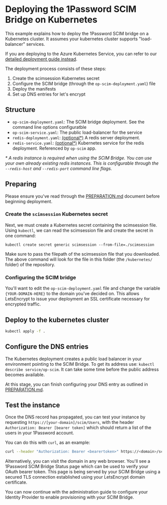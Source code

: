 # Deploying the 1Password SCIM Bridge on Kubernetes

This example explains how to deploy the 1Password SCIM bridge on a Kubernetes cluster. It assumes your kubernetes cluster supports "load-balancer" services.

If you are deploying to the Azure Kubernetes Service, you can refer to our [detailed deployment guide instead](https://support.1password.com/cs/scim-deploy-azure/).

The deployment process consists of these steps:

1. Create the scimsession Kubernetes secret
2. Configure the SCIM bridge (through the `op-scim-deployment.yaml`) file
3. Deploy the manifests
4. Set up DNS entries for let's encrypt

## Structure

- `op-scim-deployment.yaml`: The SCIM bridge deployment. See the command line options configuratble
- `op-scim-service.yaml`: The public load-balancer for the service 
- `redis-deployment.yaml`:  [(optional*)](#optional-redis) A redis server deployment. 
- `redis-service.yaml`:  [(optional*)](#optional-redis) Kubernetes service for the redis deployment. Referenced by `op-scim` app.

_<a name="optional-redis"></a>* A redis instance is required when using the SCIM Bridge. You can use your own already existing redis instances. This is configurable through the `--redis-host` and `--redis-port` command line flags._

## Preparing

Please ensure you've read through the [PREPARATION.md](/PREPARATION.md) document before beginning deployment.

### Create the `scimsession` Kubernetes secret

Next, we must create a Kubernetes secret containing the scimsession file. Using `kubectl`, we can read the scimsession file and create the secret in one command:

```
kubectl create secret generic scimsession --from-file=./scimsession
```

Make sure to pass the filepath of the scimsession file that you downloaded.  The above command will look for the file in this folder (the `/kubernetes/` folder) of the repository.


### Configuring the SCIM bridge

You'll want to edit the `op-scim-deployment.yaml` file and change the variable `{YOUR-DOMAIN-HERE}` to the domain you've decided on. This allows LetsEncrypt to issue your deployment an SSL certificate necessary for encrypted traffic. 


## Deploy to the kubernetes cluster

```sh
kubectl apply -f .
```


## Configure the DNS entries

The Kubernetes deployment creates a public load balancer in your environment pointing to the SCIM Bridge. To get its address use: `kubectl describe service/op-scim`. It can take some time before the public address becomes available.

At this stage, you can finish configuring your DNS entry as outlined in [PREPARATION.md](/PREPARATION.md). 


## Test the instance

Once the DNS record has propagated, you can test your instance by requesting `https://[your-domain]/scim/Users`, with the header `Authorization: Bearer [bearer token]` which should return a list of the users in your 1Password account. 

You can do this with `curl`, as an example:

```sh
curl --header "Authorization: Bearer <bearertoken>" https://<domain>/scim/Users
```

Alternatively, you can visit the domain in any web browser. You'll see a 1Password SCIM Bridge Status page which can be used to verify your OAuth bearer token. This page is being served by your SCIM Bridge using a secured TLS connection established using your LetsEncrypt domain certificate.

You can now continue with the administration guide to configure your Identity Provider to enable provisioning with your SCIM Bridge.